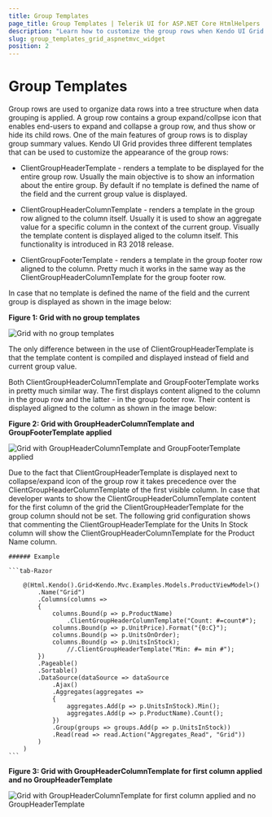 ```yaml
---
title: Group Templates
page_title: Group Templates | Telerik UI for ASP.NET Core HtmlHelpers
description: "Learn how to customize the group rows when Kendo UI Grid for ASP.NET MVC data is grouped."
slug: group_templates_grid_aspnetmvc_widget
position: 2
---
```


# Group Templates

Group rows are used to organize data rows into a tree structure when data grouping is applied. A group row contains a group expand/collpse icon that enables end-users to expand and collapse a group row, and thus show or hide its child rows. One of the main features of group rows is to display group summary values. Kendo UI Grid provides three different templates that can be used to customize the appearance of the group rows:

  - ClientGroupHeaderTemplate - renders a template to be displayed for the entire group row. Usually the main objective is to show an information about the entire group. By default if no template is defined the name of the field and the current group value is displayed.

  - ClientGroupHeaderColumnTemplate - renders a template in the group row aligned to the column itself. Usually it is used to show an aggregate value for a specific column in the context of the current group. Visually the template content is displayed aliged to the column itself. This functionality is introduced in R3 2018 release.

  - ClientGroupFooterTemplate - renders a template in the group footer row aligned to the column. Pretty much it works in the same way as the ClientGroupHeaderColumnTemplate for the group footer row.

In case that no template is defined the name of the field and the current group is displayed as shown in the image below:

**Figure 1: Grid with no group templates**

![Grid with no group templates](/helpers/html-helpers/grid/grid-no-group-header-template.png)

The only difference between in the use of ClientGroupHeaderTemplate is that the template content is compiled and displayed instead of field and current group value.

Both ClientGroupHeaderColumnTemplate and GroupFooterTemplate works in pretty much similar way. The first displays content aligned to the column in the group row and the latter - in the group footer row. Their content is displayed aligned to the column as shown in the image below:

**Figure 2: Grid with GroupHeaderColumnTemplate and GroupFooterTemplate applied**

![Grid with GroupHeaderColumnTemplate and GroupFooterTemplate applied](/helpers/html-helpers/grid/grid-group-header-column-template.png)

Due to the fact that ClientGroupHeaderTemplate is displayed next to collapse/expand icon of the group row it takes precedence over the ClientGroupHeaderColumnTemplate of the first visible column. In case that developer wants to show the ClientGroupHeaderColumnTemplate content for the first column of the grid the ClientGroupHeaderTemplate for the group column should not be set. The following grid configuration shows that commenting the ClientGroupHeaderTemplate for the Units In Stock column will show the ClientGroupHeaderColumnTemplate for the Product Name column.

    ###### Example

    ```tab-Razor

        @(Html.Kendo().Grid<Kendo.Mvc.Examples.Models.ProductViewModel>()
            .Name("Grid")
            .Columns(columns =>
            {
                columns.Bound(p => p.ProductName)
                    .ClientGroupHeaderColumnTemplate("Count: #=count#");
                columns.Bound(p => p.UnitPrice).Format("{0:C}");
                columns.Bound(p => p.UnitsOnOrder);
                columns.Bound(p => p.UnitsInStock);
                    //.ClientGroupHeaderTemplate("Min: #= min #");
            })
            .Pageable()
            .Sortable()
            .DataSource(dataSource => dataSource
                .Ajax()
                .Aggregates(aggregates =>
                {
                    aggregates.Add(p => p.UnitsInStock).Min();
                    aggregates.Add(p => p.ProductName).Count();
                })
                .Group(groups => groups.Add(p => p.UnitsInStock))
                .Read(read => read.Action("Aggregates_Read", "Grid"))
            )
        )
    ```

**Figure 3: Grid with GroupHeaderColumnTemplate for first column applied and no GroupHeaderTemplate**

![Grid with GroupHeaderColumnTemplate for first column applied and no GroupHeaderTemplate](/helpers/html-helpers/grid/grid-group-header-column-template-first-column.png)
